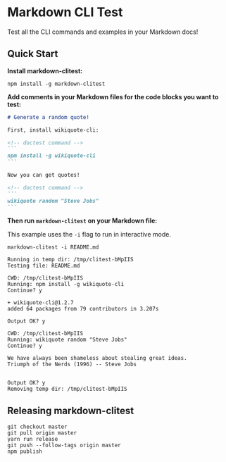 # Markdown CLI Test

Test all the CLI commands and examples in your Markdown docs!

## Quick Start

**Install markdown-clitest:**
```console
npm install -g markdown-clitest
```

**Add comments in your Markdown files for the code blocks you want to test:**
````markdown
# Generate a random quote!

First, install wikiquote-cli:

<!-- doctest command -->
```
npm install -g wikiquote-cli
```

Now you can get quotes!

<!-- doctest command -->
```
wikiquote random "Steve Jobs"
```
````

**Then run `markdown-clitest` on your Markdown file:**

This example uses the `-i` flag to run in interactive mode.
```console
markdown-clitest -i README.md

Running in temp dir: /tmp/clitest-bMpIIS
Testing file: README.md

CWD: /tmp/clitest-bMpIIS
Running: npm install -g wikiquote-cli
Continue? y

+ wikiquote-cli@1.2.7
added 64 packages from 79 contributors in 3.207s

Output OK? y

CWD: /tmp/clitest-bMpIIS
Running: wikiquote random "Steve Jobs"
Continue? y

We have always been shameless about stealing great ideas.
Triumph of the Nerds (1996) -- Steve Jobs


Output OK? y
Removing temp dir: /tmp/clitest-bMpIIS
```

## Releasing markdown-clitest
```console
git checkout master
git pull origin master
yarn run release
git push --follow-tags origin master
npm publish
```
